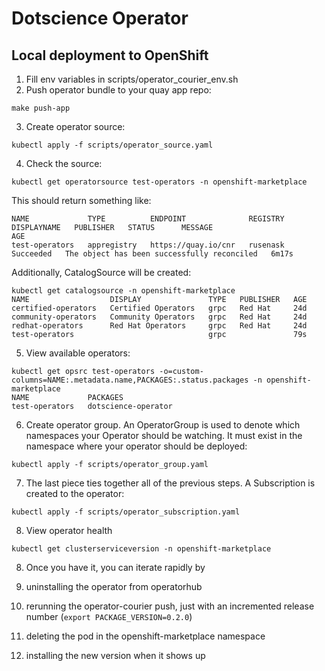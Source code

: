 # Dotscience Operator 



## Local deployment to OpenShift

1. Fill env variables in scripts/operator_courier_env.sh
2. Push operator bundle to your quay app repo:

  ```
  make push-app
  ```

3. Create operator source:

  ```
  kubectl apply -f scripts/operator_source.yaml
  ```

4. Check the source:


  ```
  kubectl get operatorsource test-operators -n openshift-marketplace
  ```

  This should return something like:

  ```
  NAME             TYPE          ENDPOINT              REGISTRY   DISPLAYNAME   PUBLISHER   STATUS      MESSAGE                                       AGE
test-operators   appregistry   https://quay.io/cnr   rusenask                             Succeeded   The object has been successfully reconciled   6m17s

  ```


  Additionally, CatalogSource will be created:

  ```
  kubectl get catalogsource -n openshift-marketplace 
NAME                  DISPLAY               TYPE   PUBLISHER   AGE
certified-operators   Certified Operators   grpc   Red Hat     24d
community-operators   Community Operators   grpc   Red Hat     24d
redhat-operators      Red Hat Operators     grpc   Red Hat     24d
test-operators                              grpc               79s
  ```

5. View available operators:

  ```
  kubectl get opsrc test-operators -o=custom-columns=NAME:.metadata.name,PACKAGES:.status.packages -n openshift-marketplace 
NAME             PACKAGES
test-operators   dotscience-operator
  ```

6. Create operator group. An OperatorGroup is used to denote which namespaces your Operator should be watching. It must exist in the namespace where your operator should be deployed:

  ```
  kubectl apply -f scripts/operator_group.yaml
  ```

7. The last piece ties together all of the previous steps. A Subscription is created to the operator:

  ```
  kubectl apply -f scripts/operator_subscription.yaml
  ```

8. View operator health

  ```
  kubectl get clusterserviceversion -n openshift-marketplace
  ```

8. Once you have it, you can iterate rapidly by

  1. uninstalling the operator from operatorhub
  2. rerunning the operator-courier push, just with an incremented release number (`export PACKAGE_VERSION=0.2.0`)
  3. deleting the pod in the openshift-marketplace namespace
  4. installing the new version when it shows up
